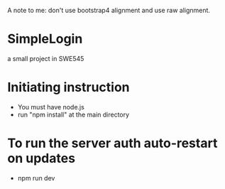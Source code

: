 A note to me: don't use bootstrap4 alignment and use raw alignment. 

# SimpleLogin
a small project in SWE545


# Initiating instruction 
* You must have node.js
* run "npm install" at the main directory

# To run the server auth auto-restart on updates
* npm run dev
